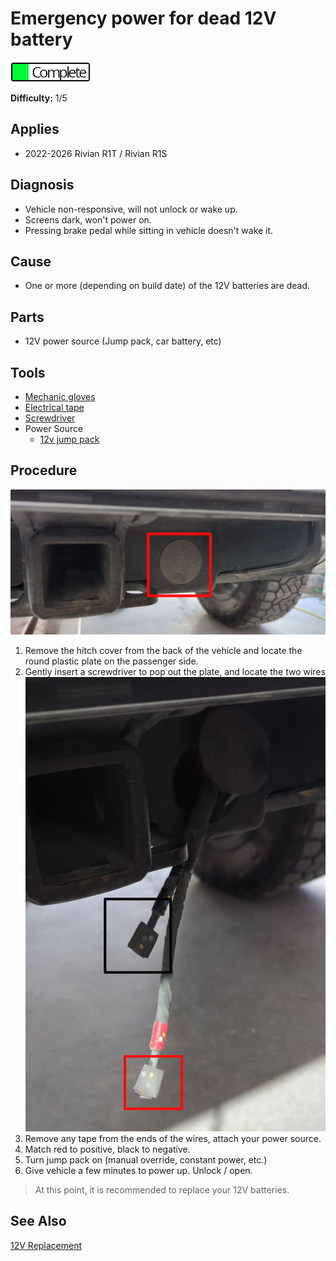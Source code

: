 # Emergency power for dead 12V battery

![complete](../../status_complete.png)

**Difficulty:** 1/5

## Applies

  * 2022-2026 Rivian R1T / Rivian R1S

## Diagnosis

  * Vehicle non-responsive, will not unlock or wake up.
  * Screens dark, won't power on.
  * Pressing brake pedal while sitting in vehicle doesn't wake it.

## Cause

  * One or more (depending on build date) of the 12V batteries are dead.

## Parts

  * 12V power source (Jump pack, car battery, etc)

## Tools

  * [Mechanic gloves](https://amzn.to/3LwpO7d)
  * [Electrical tape](https://amzn.to/4oIQMqM)
  * [Screwdriver](https://amzn.to/3LbPPZp)
  * Power Source
    * [12v jump pack](https://amzn.to/3Lvqb1P)

## Procedure

  ![hitch cover off](12v-emergency-1.jpg)
  1. Remove the hitch cover from the back of the vehicle and locate the round plastic plate on the passenger side.
  2. Gently insert a screwdriver to pop out the plate, and locate the two wires
  ![wires exposed](12v-emergency-2.jpg)
  3. Remove any tape from the ends of the wires, attach your power source.
  4. Match red to positive, black to negative.
  5. Turn jump pack on (manual override, constant power, etc.)
  6. Give vehicle a few minutes to power up.  Unlock / open.

> At this point, it is recommended to replace your 12V batteries.

## See Also

[12V Replacement](12v-replacement.md)
